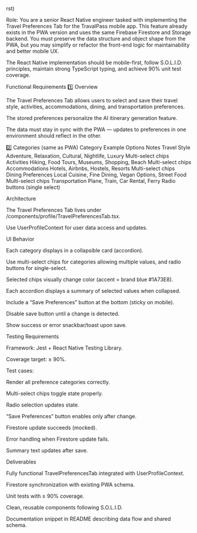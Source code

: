 rst)

Role:
You are a senior React Native engineer tasked with implementing the Travel Preferences Tab for the TravalPass mobile app.
This feature already exists in the PWA version and uses the same Firebase Firestore and Storage backend.
You must preserve the data structure and object shape from the PWA, but you may simplify or refactor the front-end logic for maintainability and better mobile UX.

The React Native implementation should be mobile-first, follow S.O.L.I.D. principles, maintain strong TypeScript typing, and achieve 90% unit test coverage.

Functional Requirements
1️⃣ Overview

The Travel Preferences Tab allows users to select and save their travel style, activities, accommodations, dining, and transportation preferences.

The stored preferences personalize the AI itinerary generation feature.

The data must stay in sync with the PWA — updates to preferences in one environment should reflect in the other.

2️⃣ Categories (same as PWA)
Category	Example Options	Notes
Travel Style	Adventure, Relaxation, Cultural, Nightlife, Luxury	Multi-select chips
Activities	Hiking, Food Tours, Museums, Shopping, Beach	Multi-select chips
Accommodations	Hotels, Airbnbs, Hostels, Resorts	Multi-select chips
Dining Preferences	Local Cuisine, Fine Dining, Vegan Options, Street Food	Multi-select chips
Transportation	Plane, Train, Car Rental, Ferry	Radio buttons (single select)

Architecture

The Travel Preferences Tab lives under /components/profile/TravelPreferencesTab.tsx.

Use UserProfileContext for user data access and updates.

UI Behavior

Each category displays in a collapsible card (accordion).

Use multi-select chips for categories allowing multiple values, and radio buttons for single-select.

Selected chips visually change color (accent = brand blue #1A73E8).

Each accordion displays a summary of selected values when collapsed.

Include a “Save Preferences” button at the bottom (sticky on mobile).

Disable save button until a change is detected.

Show success or error snackbar/toast upon save.

Testing Requirements

Framework: Jest + React Native Testing Library.

Coverage target: ≥ 90%.

Test cases:

Render all preference categories correctly.

Multi-select chips toggle state properly.

Radio selection updates state.

“Save Preferences” button enables only after change.

Firestore update succeeds (mocked).

Error handling when Firestore update fails.

Summary text updates after save.

Deliverables

Fully functional TravelPreferencesTab integrated with UserProfileContext.

Firestore synchronization with existing PWA schema.

Unit tests with ≥ 90% coverage.

Clean, reusable components following S.O.L.I.D.

Documentation snippet in README describing data flow and shared schema.